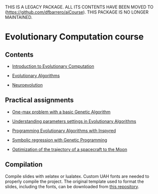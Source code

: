 THIS IS A LEGACY PACKAGE. ALL ITS CONTENTS HAVE BEEN MOVED TO (https://github.com/dfbarrero/aiCourse). THIS PACKAGE IS NO LONGER MAINTAINED.

# Evolutionary Computation course

## Contents

* [Introduction to Evolutionary Computation](introduction/introduction.pdf)

* [Evolutionary Algorithms](algorithms/algorithms.pdf)

* [Neuroevolution](neuroevolution/neuroevolution.pdf)

## Practical assignments

* [One-max problem with a basic Genetic Algorithm](assignments/onemax/onemax.md)

* [Understanding parameters settings in Evolutionary Algorithms](assignments/parameters/parameters.md)

* [Programming Evolutionary Algorithms with Inspyred](assignments/inspyred/inspyred.md)

* [Symbolic regression with Genetic Programming](assignments/regression/regression.md)

* [Optimization of the trajectory of a spacecraft to the Moon](assignments/moonshot/moonshot.md)

## Compilation

Compile slides with xelatex or lualatex. Custom UAH fonts are needed to properly compile the project. The original template used to format the slides, including the fonts, can be downloaded from [this repository](https://github.com/dfbarrero/UAH-beamer-template).


